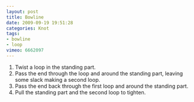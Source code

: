 ```yaml
---
layout: post
title: Bowline
date: 2009-09-19 19:51:28
categories: Knot
tags:
- bowline
- loop
vimeo: 6662097
---
```


1. Twist a loop in the standing part.
1. Pass the end through the loop and around the standing part, leaving some slack making a second loop.
1. Pass the end back through the first loop and around the standing part.
1. Pull the standing part and the second loop to tighten.

